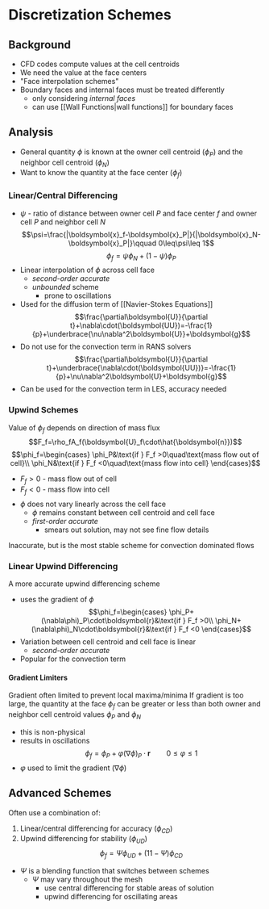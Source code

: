 # Discretization Schemes
## Background
- CFD codes compute values at the cell centroids
- We need the value at the face centers
- "Face interpolation schemes"
- Boundary faces and internal faces must be treated differently
	- only considering *internal faces*
	- can use [[Wall Functions|wall functions]] for boundary faces
## Analysis
- General quantity $\phi$ is known at the owner cell centroid ($\phi_P$) and the neighbor cell centroid ($\phi_N$)
- Want to know the quantity at the face center ($\phi_f$)
### Linear/Central Differencing
- $\psi$ - ratio of distance between owner cell $P$ and face center $f$ and owner cell $P$ and neighbor cell $N$
$$\psi=\frac{|\boldsymbol{x}_f-\boldsymbol{x}_P|}{|\boldsymbol{x}_N-\boldsymbol{x}_P|}\qquad 0\leq\psi\leq 1$$
$$\phi_f=\psi\phi_N+(1-\psi)\phi_P$$
- Linear interpolation of $\phi$ across cell face
	- *second-order accurate*
	- *unbounded* scheme
		- prone to oscillations
- Used for the diffusion term of [[Navier-Stokes Equations]]
$$\frac{\partial\boldsymbol{U}}{\partial t}+\nabla\cdot(\boldsymbol{UU})=-\frac{1}{p}+\underbrace{\nu\nabla^2\boldsymbol{U}}+\boldsymbol{g}$$
- Do not use for the convection term in RANS solvers
$$\frac{\partial\boldsymbol{U}}{\partial t}+\underbrace{\nabla\cdot(\boldsymbol{UU})}=-\frac{1}{p}+\nu\nabla^2\boldsymbol{U}+\boldsymbol{g}$$
- Can be used for the convection term in LES, accuracy needed
### Upwind Schemes
Value of $\phi_f$ depends on direction of mass flux
$$F_f=\rho_fA_f(\boldsymbol{U}_f\cdot\hat{\boldsymbol{n}})$$
$$\phi_f=\begin{cases}
\phi_P&\text{if } F_f >0\quad\text{mass flow out of cell}\\
\phi_N&\text{if } F_f <0\quad\text{mass flow into cell}
\end{cases}$$

- $F_f > 0$ - mass flow out of cell
- $F_f < 0$ - mass flow into cell
 $$$$
 - $\phi$ does not vary linearly across the cell face
	 - $\phi$ remains constant between cell centroid and cell face
	 - *first-order accurate*
		 - smears out solution, may not see fine flow details

Inaccurate, but is the most stable scheme for convection dominated flows
### Linear Upwind Differencing
A more accurate upwind differencing scheme
- uses the gradient of $\phi$
$$\phi_f=\begin{cases}
\phi_P+(\nabla\phi)_P\cdot\boldsymbol{r}&\text{if } F_f >0\\
\phi_N+(\nabla\phi)_N\cdot\boldsymbol{r}&\text{if } F_f <0
\end{cases}$$
- Variation between cell centroid and cell face is linear
	- *second-order accurate*
- Popular for the convection term
#### Gradient Limiters
Gradient often limited to prevent local maxima/minima
If gradient is too large, the quantity at the face $\phi_f$ can be greater or less than both owner and neighbor cell centroid values $\phi_P$ and $\phi_N$
- this is non-physical
- results in oscillations
$$\phi_f=\phi_P+\varphi(\nabla\phi)_P\cdot\boldsymbol{r}\qquad0\leq\varphi\leq1$$
- $\varphi$ used to limit the gradient ($\nabla\phi$)
## Advanced Schemes
Often use a combination of:
1. Linear/central differencing for accuracy ($\phi_{CD}$)
2. Upwind differencing for stability ($\phi_{UD}$)
$$\phi_f = \Psi\phi_{UD}+(11-\Psi)\phi_{CD}$$
- $\Psi$ is a blending function that switches between schemes
	- $\Psi$ may vary throughout the mesh 
		- use central differencing for stable areas of solution
		- upwind differencing for oscillating areas


